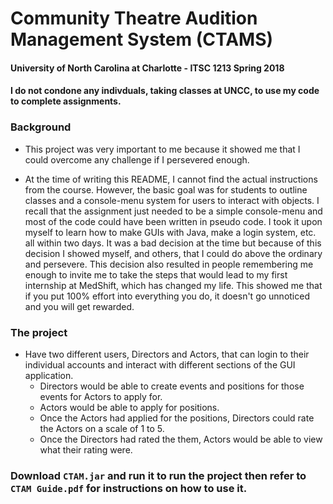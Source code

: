 # Community Theatre Audition Management System (CTAMS)
#### University of North Carolina at Charlotte - ITSC 1213 Spring 2018

#### I do not condone any indivduals, taking classes at UNCC, to use my code to complete assignments.

### Background
- This project was very important to me because it showed me that I could overcome any challenge if I persevered enough.

- At the time of writing this README, I cannot find the actual instructions from the course. However, the basic goal was
  for students to outline classes and a console-menu system for users to interact with objects. I recall that the assignment
  just needed to be a simple console-menu and most of the code could have been written in pseudo code. I took it upon myself
  to learn how to make GUIs with Java, make a login system, etc. all within two days. It was a bad decision at the time but
  because of this decision I showed myself, and others, that I could do above the ordinary and persevere. This decision also
  resulted in people remembering me enough to invite me to take the steps that would lead to my first internship at MedShift,
  which has changed my life. This showed me that if you put 100% effort into everything you do, it doesn't go unnoticed and
  you will get rewarded.

### The project
 - Have two different users, Directors and Actors, that can login to their individual accounts and interact with different
   sections of the GUI application.
    - Directors would be able to create events and positions for those events for Actors to apply for.
    - Actors would be able to apply for positions.
    - Once the Actors had applied for the positions, Directors could rate the Actors on a scale of 1 to 5.
    - Once the Directors had rated the them, Actors would be able to view what their rating were.

### Download `CTAM.jar` and run it to run the project then refer to `CTAM Guide.pdf` for instructions on how to use it.
